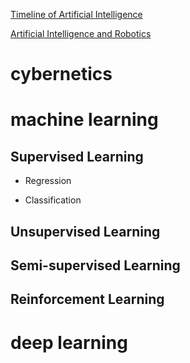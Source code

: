 [Timeline of Artificial Intelligence](https://en.wikipedia.org/wiki/Timeline_of_artificial_intelligence#1901–1950)

[Artificial Intelligence and Robotics](https://arxiv.org/pdf/1803.10813.pdf)

# cybernetics

# machine learning

  ## Supervised Learning
   * Regression
   
   * Classification
   
  ## Unsupervised Learning
  ## Semi-supervised Learning
  ## Reinforcement Learning
  
  

# deep learning
